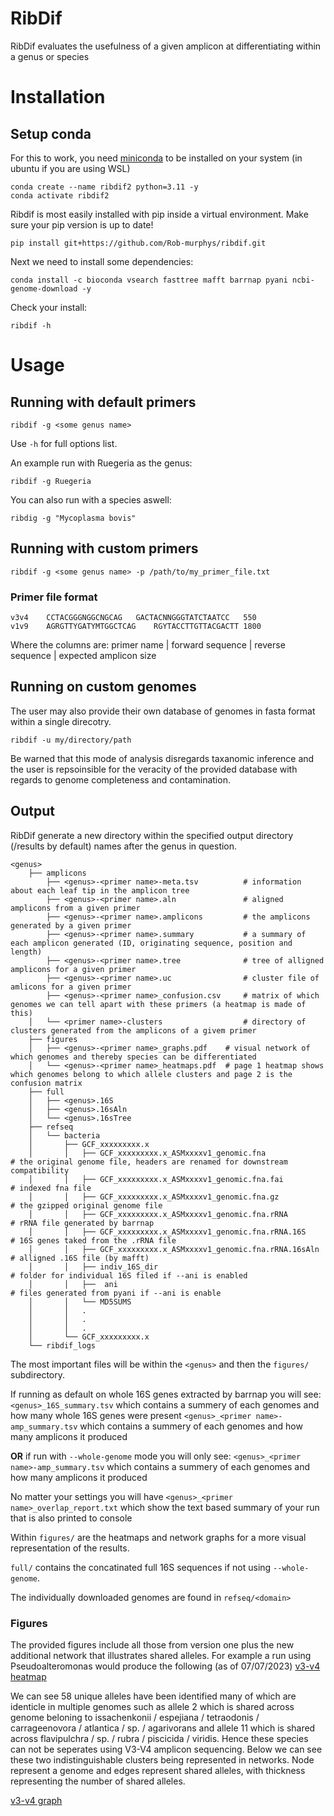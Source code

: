 # RibDif

RibDif evaluates the usefulness of a given amplicon at differentiating within a genus or species

# Installation

## Setup conda

For this to work, you need [miniconda](https://docs.conda.io/en/latest/miniconda.html) to be installed on your system (in ubuntu if you are using WSL)

```
conda create --name ribdif2 python=3.11 -y
conda activate ribdif2
```

Ribdif is most easily installed with pip inside a virtual environment. Make sure your pip version is up to date!


`pip install git+https://github.com/Rob-murphys/ribdif.git`

Next we need to install some dependencies:

`conda install -c bioconda vsearch fasttree mafft barrnap pyani ncbi-genome-download -y`

Check your install:

`ribdif -h`

# Usage

## Running with default primers

`ribdif -g <some genus name>`

Use `-h` for full options list.

An example run with Ruegeria as the genus:

`ribdif -g Ruegeria`

You can also run with a species aswell:

`ribdig -g "Mycoplasma bovis"`

## Running with custom primers

`ribdif -g <some genus name> -p /path/to/my_primer_file.txt`

### Primer file format

```
v3v4	CCTACGGGNGGCNGCAG	GACTACNNGGGTATCTAATCC	550
v1v9	AGRGTTYGATYMTGGCTCAG 	RGYTACCTTGTTACGACTT	1800
```
Where the columns are: primer name | forward sequence | reverse sequence | expected amplicon size

## Running on custom genomes

The user may also provide their own database of genomes in fasta format within a single direcotry.

`ribdif -u my/directory/path`

Be warned that this mode of analysis disregards taxanomic inference and the user is repsoinsible for the veracity of the provided database with regards to genome completeness and contamination.

## Output

RibDif generate a new directory within the specified output directory (<current working directory>/results by default) names after the genus in question.

```
<genus>
    ├── amplicons
        ├── <genus>-<primer name>-meta.tsv          # information about each leaf tip in the amplicon tree
        ├── <genus>-<primer name>.aln               # aligned amplicons from a given primer
        ├── <genus>-<primer name>.amplicons         # the amplicons generated by a given primer
        ├── <genus>-<primer name>.summary           # a summary of each amplicon generated (ID, originating sequence, position and length)
        ├── <genus>-<primer name>.tree              # tree of alligned amplicons for a given primer
        ├── <genus>-<primer name>.uc                # cluster file of amlicons for a given primer
        ├── <genus>-<primer name>_confusion.csv     # matrix of which genomes we can tell apart with these primers (a heatmap is made of this)
    │   └── <primer name>-clusters                  # directory of clusters generated from the amplicons of a givem primer
    ├── figures
    │   ├── <genus>-<primer name>_graphs.pdf    # visual network of which genomes and thereby species can be differentiated
    │   └── <genus>-<primer name>_heatmaps.pdf  # page 1 heatmap shows which genomes belong to which allele clusters and page 2 is the confusion matrix
    ├── full
    │   ├── <genus>.16S
    │   ├── <genus>.16sAln
    │   └── <genus>.16sTree
    ├── refseq
    │   └── bacteria
    │       ├── GCF_xxxxxxxxx.x
    │       │   ├── GCF_xxxxxxxxx.x_ASMxxxxv1_genomic.fna               # the original genome file, headers are renamed for downstream compatibility
    │       │   ├── GCF_xxxxxxxxx.x_ASMxxxxv1_genomic.fna.fai           # indexed fna file
    │       │   ├── GCF_xxxxxxxxx.x_ASMxxxxv1_genomic.fna.gz            # the gzipped original genome file
    │       │   ├── GCF_xxxxxxxxx.x_ASMxxxxv1_genomic.fna.rRNA          # rRNA file generated by barrnap
    │       │   ├── GCF_xxxxxxxxx.x_ASMxxxxv1_genomic.fna.rRNA.16S      # 16S genes taked from the .rRNA file
    │       │   ├── GCF_xxxxxxxxx.x_ASMxxxxv1_genomic.fna.rRNA.16sAln   # alligned .16S file (by mafft)
    │       │   ├── indiv_16S_dir                                       # folder for individual 16S filed if --ani is enabled
    │       │   ├──  ani                                                # files generated from pyani if --ani is enable
    │       │   └── MD5SUMS
    │       │   .
    │       │   .
    │       │   .
    │       └── GCF_xxxxxxxxx.x
    └── ribdif_logs
```
The most important files will be within the `<genus>` and then the `figures/` subdirectory.

If running as default on whole 16S genes extracted by barrnap you will see:
`<genus>_16S_summary.tsv` which contains a summery of each genomes and how many whole 16S genes were present
`<genus>_<primer name>-amp_summary.tsv` which contains a summery of each genomes and how many amplicons it produced

__OR__ if run with `--whole-genome` mode you will only see:
`<genus>_<primer name>-amp_summary.tsv` which contains a summery of each genomes and how many amplicons it produced

No matter your settings you will have `<genus>_<primer name>_overlap_report.txt` which show the text based summary of your run that is also printed to console

Within `figures/` are the heatmaps and network graphs for a more visual representation of the results.

`full/` contains the concatinated full 16S sequences if not using `--whole-genome`.

The individually downloaded genomes are found in `refseq/<domain>`

### Figures

The provided figures include all those from version one plus the new additional network that illustrates shared alleles. 
For example a run using Pseudoalteromonas would produce the following (as of 07/07/2023)
[v3-v4 heatmap](docs/Pseudoalteromonas-v3v4_heatmaps_Page_1.png)

We can see 58 unique alleles have been identified many of which are identicle in multiple genomes such as allele 2 which 
is shared across genome beloning to issachenkonii / espejiana / tetraodonis / carrageenovora / atlantica / sp. / agarivorans and allele 11 which is shared
across flavipulchra / sp. / rubra / piscicida / viridis. Hence these species can not be seperates using V3-V4 amplicon sequencing. Below
we can see these two indistinguishable clusters being represented in networks. Node represent a genome and edges represent shared alleles, 
with thickness representing the number of shared alleles.

[v3-v4 graph](docs/Pseudoalteromonas-v3v4_graphs.png)